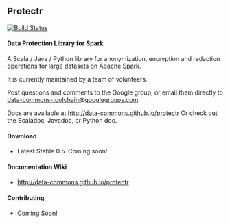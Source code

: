 ## Protectr
[![Build Status](https://travis-ci.org/data-commons/protectr.svg?branch=master)](https://travis-ci.org/data-commons/protectr)
#### Data Protection Library for Spark

A Scala / Java / Python library for anonymization, encryption and redaction operations for large datasets on Apache Spark.

It is currently maintained by a team of volunteers.

Post questions and comments to the Google group, or email them directly to data-commons-toolchain@googlegroups.com.

Docs are available at http://data-commons.github.io/protectr
Or check out the Scaladoc, Javadoc, or Python doc.


#### Download

- Latest Stable 0.5. Coming soon!

#### Documentation Wiki
- http://data-commons.github.io/protectr

#### Contributing
- Coming Soon!

